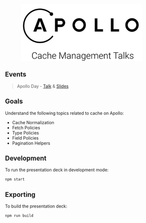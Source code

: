 <p align="center">
  <img src="./docs/logo.png" width="400"/>
</p>

## Events

> Apollo Day - [Talk](https://www.twitch.tv/videos/798481471) & [Slides](https://apollo-cache-management-talk.vercel.app/)

## Goals 

Understand the following topics related to cache on Apollo:

- Cache Normalization
- Fetch Policies
- Type Policies
- Field Policies 
- Pagination Helpers

## Development

To run the presentation deck in development mode:

```sh
npm start
```

## Exporting

To build the presentation deck:

```sh
npm run build
```
